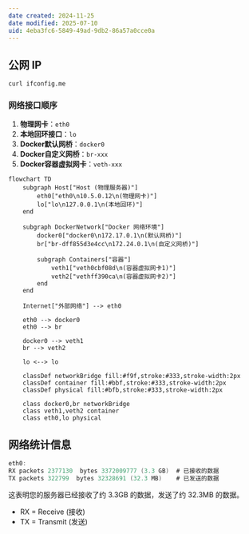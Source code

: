 ```yaml
---
date created: 2024-11-25
date modified: 2025-07-10
uid: 4eba3fc6-5849-49ad-9db2-86a57a0cce0a
---
```

## 公网 IP

`curl ifconfig.me`

### 网络接口顺序

1. **物理网卡**：`eth0`
2. **本地回环接口**：`lo`
3. **Docker默认网桥**：`docker0`
4. **Docker自定义网桥**：`br-xxx`
5. **Docker容器虚拟网卡**：`veth-xxx`

```mermaid
flowchart TD
    subgraph Host["Host (物理服务器)"]
        eth0["eth0\n10.5.0.12\n(物理网卡)"]
        lo["lo\n127.0.0.1\n(本地回环)"]
    end

    subgraph DockerNetwork["Docker 网络环境"]
        docker0["docker0\n172.17.0.1\n(默认网桥)"]
        br["br-dff855d3e4cc\n172.24.0.1\n(自定义网桥)"]
        
        subgraph Containers["容器"]
            veth1["veth0cbf08d\n(容器虚拟网卡1)"]
            veth2["vethff390ca\n(容器虚拟网卡2)"]
        end
    end

    Internet["外部网络"] --> eth0

    eth0 --> docker0
    eth0 --> br

    docker0 --> veth1
    br --> veth2

    lo <--> lo
    
    classDef networkBridge fill:#f9f,stroke:#333,stroke-width:2px
    classDef container fill:#bbf,stroke:#333,stroke-width:2px
    classDef physical fill:#bfb,stroke:#333,stroke-width:2px
    
    class docker0,br networkBridge
    class veth1,veth2 container
    class eth0,lo physical
```

## 网络统计信息

```Java
eth0:
RX packets 2377130  bytes 3372009777 (3.3 GB)  # 已接收的数据
TX packets 322799  bytes 32328691 (32.3 MB)    # 已发送的数据
```

这表明您的服务器已经接收了约 3.3GB 的数据，发送了约 32.3MB 的数据。

- RX = Receive (接收)
- TX = Transmit (发送)
